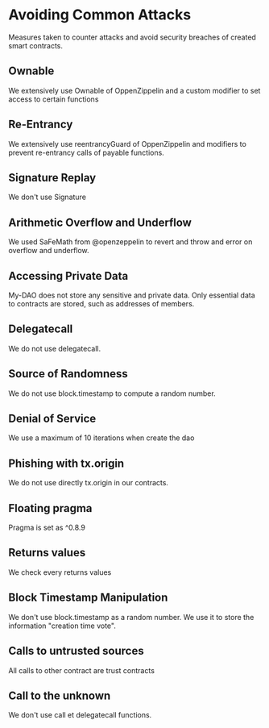 # Avoiding Common Attacks

Measures taken to counter attacks and avoid security breaches of created smart contracts.

## Ownable
We extensively use Ownable of OppenZippelin and a custom modifier to set access to certain functions

## Re-Entrancy
We extensively use reentrancyGuard of OppenZippelin and modifiers to prevent re-entrancy calls of payable functions.

## Signature Replay
We don't use Signature

## Arithmetic Overflow and Underflow
We used SaFeMath from @openzeppelin to revert and throw and error on overflow and underflow.

## Accessing Private Data
My-DAO does not store any sensitive and private data. Only essential data to contracts are stored, such as addresses of members.

## Delegatecall
We do not use delegatecall.

## Source of Randomness
We do not use block.timestamp to compute a random number.

## Denial of Service
We use a maximum of 10 iterations when create the dao

## Phishing with tx.origin
We do not use directly tx.origin in our contracts.

## Floating pragma
Pragma is set as ^0.8.9

## Returns values
We check every returns values

## Block Timestamp Manipulation
We don't use block.timestamp as a random number. We use it to store the information "creation time vote".

## Calls to untrusted sources
All calls to other contract are trust contracts

## Call to the unknown
We don't use call et delegatecall functions.